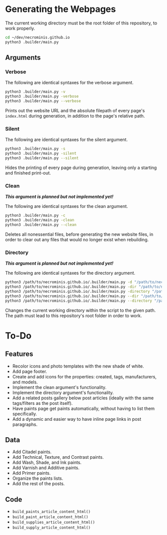 # Generating the Webpages

The current working directory must be the root folder of this repository, to work properly.

```bash
cd ~/dev/necrominis.github.io
python3 .builder/main.py
```

## Arguments

### Verbose

The following are identical syntaxes for the verbose argument.

```bash
python3 .builder/main.py -v
python3 .builder/main.py -verbose
python3 .builder/main.py --verbose
```

Prints out the website URL and the absolute filepath of every page's `index.html` during generation, in addition to the page's relative path.

### Silent

The following are identical syntaxes for the silent argument.

```bash
python3 .builder/main.py -s
python3 .builder/main.py -silent
python3 .builder/main.py --silent
```

Hides the printing of every page during generation, leaving only a starting and finished print-out.

### Clean

**_This argument is planned but not implemented yet!_**

The following are identical syntaxes for the clean argument.

```bash
python3 .builder/main.py -c
python3 .builder/main.py -clean
python3 .builder/main.py --clean
```

Deletes all nonessential files, before generating the new website files, in order to clear out any files that would no longer exist when rebuilding.

### Directory

**_This argument is planned but not implemented yet!_**

The following are identical syntaxes for the directory argument.

```bash
python3 /path/to/necrominis.github.io/.builder/main.py -d "/path/to/necrominis.github.io/"
python3 /path/to/necrominis.github.io/.builder/main.py -dir "/path/to/necrominis.github.io/"
python3 /path/to/necrominis.github.io/.builder/main.py -directory "/path/to/necrominis.github.io/"
python3 /path/to/necrominis.github.io/.builder/main.py --dir "/path/to/necrominis.github.io/"
python3 /path/to/necrominis.github.io/.builder/main.py --directory "/path/to/necrominis.github.io/"
```

Changes the current working directory within the script to the given path. The path must lead to this repository's root folder in order to work.

# To-Do

## Features

* Recolor icons and photo templates with the new shade of white.
* Add page footer.
* Create and add icons for the properties: created, tags, manufacturers, and models.
* Implement the clean argument's functionality.
* Implement the directory argument's functionality.
* Add a related posts gallery below post articles (ideally with the same tags/filters as the post itself).
* Have paints page get paints automatically, without having to list them specifically.
* Add a dynamic and easier way to have inline page links in post paragraphs.

## Data

* Add Citadel paints.
* Add Technical, Texture, and Contrast paints.
* Add Wash, Shade, and Ink paints.
* Add Varnish and Additive paints.
* Add Primer paints.
* Organize the paints lists.
* Add the rest of the posts.

## Code

* `build_paints_article_content_html()`
* `build_paint_article_content_html()`
* `build_supplies_article_content_html()`
* `build_supply_article_content_html()`